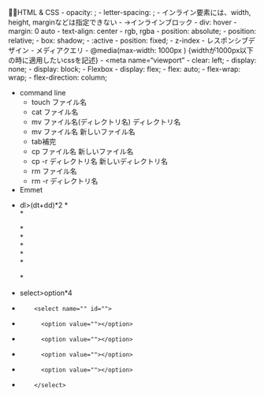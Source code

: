 🧑‍💻HTML & CSS
    - opacity: ;
    - letter-spacing: ;
    - インライン要素には、width, height, marginなどは指定できない
    - →インラインブロック
    - div: hover
    - margin: 0 auto
    - text-align: center
    - rgb, rgba
    - position: absolute;
    - position: relative;
    - box: shadow;
    - :active
    - position: fixed;
    - z-index
    - レスポンシブデザイン
        - メディアクエリ
            - @media(max-width: 1000px ) {widthが1000px以下の時に適用したいcssを記述}
        - <meta name=“viewport”
        - clear: left;
        - display: none;
        - display: block;
    - Flexbox
        - display: flex;
        - flex: auto;
        - flex-wrap: wrap;
        - flex-direction: column;
- command line
    - touch ファイル名
    - cat ファイル名
    - mv ファイル名(ディレクトリ名) ディレクトリ名
    - mv ファイル名 新しいファイル名
    - tab補完
    - cp ファイル名 新しいファイル名
    - cp -r ディレクトリ名 新しいディレクトリ名
    - rm ファイル名
    - rm -r ディレクトリ名
- Emmet
* dl>(dt+dd)*2
        *   <form action="" method="post">
        *     <dl>
        *       <dt></dt>
        *       <dd></dd>
        *       <dt></dt>
        *       <dd></dd>
        *     </dl>
        *   </form>
* select>option*4
*         <select name="" id="">
*           <option value=""></option>
*           <option value=""></option>
*           <option value=""></option>
*           <option value=""></option>
*         </select>
